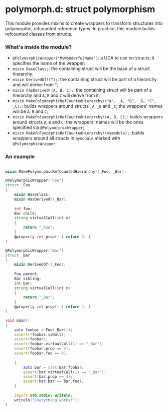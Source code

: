 
# polymorph.d: struct polymorphism

This module provides mixins to create wrappers to transform structures into
polymorphic, refcounted reference types. In practice, this module builds refcounted
classes from structs.

### What's inside the module?

* `@PolymorphicWrapper("MyWonderfulName")`: a UDA to use on structs; it specifies the name of the wrapper;
* `mixin BaseClass;`: the containing struct will be the base of a struct hierarchy;
* `mixin DerivedOf!(T);`: the containing struct will be part of a hierarchy and will derive from `T`;
* `mixin hasDerived!(A, B, C);`: the containing struct will be part of a hierarchy and `A`, `B` and `C` will derive from it;
* `mixin MakePolymorphicRefCountedHierarchy!("A", _A, "B", _B, "C", _C);`: builds wrappers around structs
`_A`, `_B` and `_C`; the wrappers' names will be `A`, `B` and `C`;
* `mixin MakePolymorphicRefCountedHierarchy!(A, B, C);`: builds wrappers around structs `A`, `B` and `C`; the wrappers' names
will be the ones specified via `@PolymorphicWrapper`;
* `mixin MakePolymorphicRefCountedHierarchy!(mymodule);`: builds wrappers around all structs in `mymodule` marked with `@PolymorphicWrapper`.

### An example

```d

mixin MakePolymorphicRefCountedHierarchy!(_Foo, _Bar);

@PolymorphicWrapper("Foo")
struct _Foo
{
    mixin BaseClass;
    mixin HasDerived!(_Bar);
    
    int foo;
    Bar child;
    string virtualCall(int x)
    {
        return "_Foo";
    }
    @property int prop() { return 3; }
}

@PolymorphicWrapper("Bar")
struct _Bar
{
    mixin DerivedOf!(_Foo);
    
    Foo parent;
    Bar sibling;
    int bar;
    string virtualCall(int x)
    {
        return "_Bar";
    }
    @property int prop() { return 4; }
}

void main()
{
    auto foobar = Foo(_Bar());
    assert(!foobar.isNull);
    assert(foobar);
    assert(foobar.virtualCall(1) == "_Bar");
    assert(foobar.prop == 4);
    assert(foobar.foo == 0);
    
    {
        auto bar = cast(Bar)foobar;
        assert(bar.virtualCall(1) == "_Bar");
        assert(bar.prop == 4);
        assert(bar.bar == bar.foo);
    }
    
    import std.stdio: writeln;
    writeln("Everything works!");
}

```